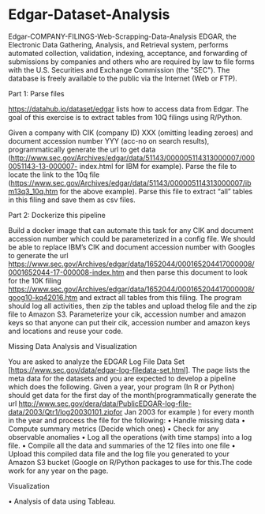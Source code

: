 # Edgar-Dataset-Analysis

Edgar-COMPANY-FILINGS-Web-Scrapping-Data-Analysis EDGAR, the Electronic Data Gathering, Analysis, and Retrieval system, performs automated collection, validation, indexing, acceptance, and forwarding of submissions by companies and others who are required by law to file forms with the U.S. Securities and Exchange Commission (the "SEC"). The database is freely available to the public via the Internet (Web or FTP).

Part 1: Parse files

https://datahub.io/dataset/edgar lists how to access data from Edgar. The goal of this exercise is to extract tables from 10Q filings using R/Python.

Given a company with CIK (company ID) XXX (omitting leading zeroes) and document accession number YYY (acc-no on search results), programmatically generate the url to get data (http://www.sec.gov/Archives/edgar/data/51143/000005114313000007/0000051143-13-000007- index.html for IBM for example). Parse the file to locate the link to the 10q file (https://www.sec.gov/Archives/edgar/data/51143/000005114313000007/ibm13q3_10q.htm for the above example). Parse this file to extract “all” tables in this filing and save them as csv files.

Part 2: Dockerize this pipeline

Build a docker image that can automate this task for any CIK and document accession number which could be parameterized in a config file. We should be able to replace IBM’s CIK and document accession number with Googles to generate the url https://www.sec.gov/Archives/edgar/data/1652044/000165204417000008/0001652044-17-000008-index.htm and then parse this document to look for the 10K filing https://www.sec.gov/Archives/edgar/data/1652044/000165204417000008/goog10-kq42016.htm and extract all tables from this filing. The program should log all activities, then zip the tables and upload thelog file and the zip file to Amazon S3. Parameterize your cik, accession number and amazon keys so that anyone can put their cik, accession number and amazon keys and locations and reuse your code.

Missing Data Analysis and Visualization

You are asked to analyze the EDGAR Log File Data Set [https://www.sec.gov/data/edgar-log-filedata-set.html]. The page lists the meta data for the datasets and you are expected to develop a pipeline which does the following. Given a year, your program (In R or Python) should get data for the first day of the month(programmatically generate the url http://www.sec.gov/dera/data/PublicEDGAR-log-file-data/2003/Qtr1/log20030101.zipfor Jan 2003 for example ) for every month in the year and process the file for the following: • Handle	missing	data • Compute	summary	metrics (Decide	which ones) • Check	for	any	observable	anomalies • Log	all	the	operations (with	time	stamps) into	a	log	file. • Compile	all	the data and	summaries	of	the	12	files	into	one	file • Upload	this	compiled	data	file	and	the log	file	you	generated	to	your Amazon	S3 bucket (Google on	R/Python	packages	to	use	for	this.The code work for any year on the page.

Visualization

• Analysis	of	data	using	Tableau.

